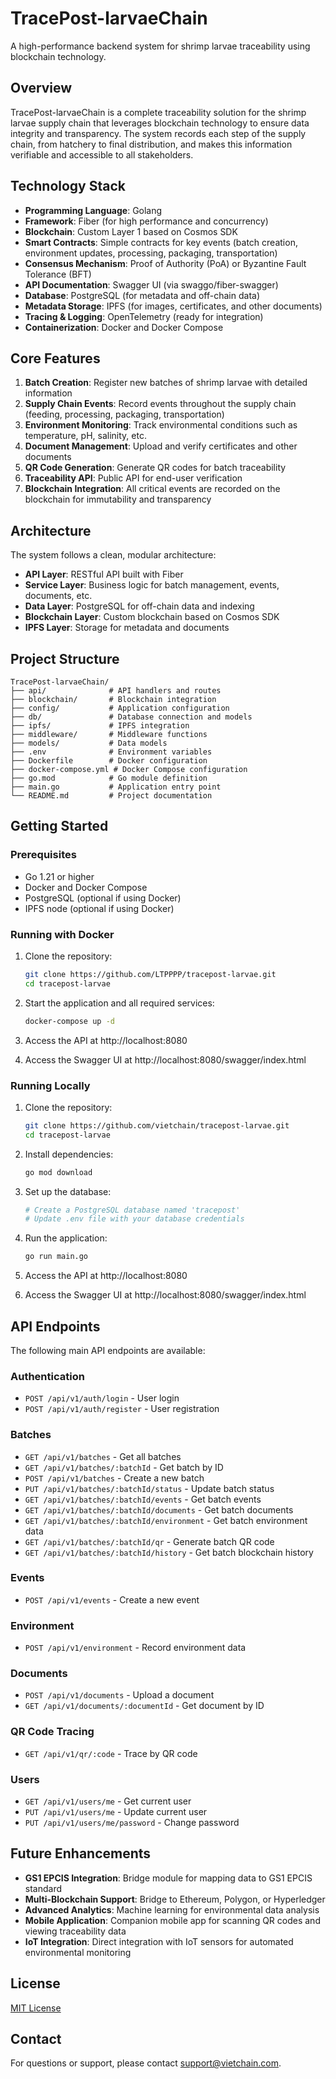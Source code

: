 # TracePost-larvaeChain

A high-performance backend system for shrimp larvae traceability using blockchain technology.

## Overview

TracePost-larvaeChain is a complete traceability solution for the shrimp larvae supply chain that leverages blockchain technology to ensure data integrity and transparency. The system records each step of the supply chain, from hatchery to final distribution, and makes this information verifiable and accessible to all stakeholders.

## Technology Stack

- **Programming Language**: Golang
- **Framework**: Fiber (for high performance and concurrency)
- **Blockchain**: Custom Layer 1 based on Cosmos SDK
- **Smart Contracts**: Simple contracts for key events (batch creation, environment updates, processing, packaging, transportation)
- **Consensus Mechanism**: Proof of Authority (PoA) or Byzantine Fault Tolerance (BFT)
- **API Documentation**: Swagger UI (via swaggo/fiber-swagger)
- **Database**: PostgreSQL (for metadata and off-chain data)
- **Metadata Storage**: IPFS (for images, certificates, and other documents)
- **Tracing & Logging**: OpenTelemetry (ready for integration)
- **Containerization**: Docker and Docker Compose

## Core Features

1. **Batch Creation**: Register new batches of shrimp larvae with detailed information
2. **Supply Chain Events**: Record events throughout the supply chain (feeding, processing, packaging, transportation)
3. **Environment Monitoring**: Track environmental conditions such as temperature, pH, salinity, etc.
4. **Document Management**: Upload and verify certificates and other documents
5. **QR Code Generation**: Generate QR codes for batch traceability
6. **Traceability API**: Public API for end-user verification
7. **Blockchain Integration**: All critical events are recorded on the blockchain for immutability and transparency

## Architecture

The system follows a clean, modular architecture:

- **API Layer**: RESTful API built with Fiber
- **Service Layer**: Business logic for batch management, events, documents, etc.
- **Data Layer**: PostgreSQL for off-chain data and indexing
- **Blockchain Layer**: Custom blockchain based on Cosmos SDK
- **IPFS Layer**: Storage for metadata and documents

## Project Structure

```
TracePost-larvaeChain/
├── api/              # API handlers and routes
├── blockchain/       # Blockchain integration
├── config/           # Application configuration
├── db/               # Database connection and models
├── ipfs/             # IPFS integration
├── middleware/       # Middleware functions
├── models/           # Data models
├── .env              # Environment variables
├── Dockerfile        # Docker configuration
├── docker-compose.yml # Docker Compose configuration
├── go.mod            # Go module definition
├── main.go           # Application entry point
└── README.md         # Project documentation
```

## Getting Started

### Prerequisites

- Go 1.21 or higher
- Docker and Docker Compose
- PostgreSQL (optional if using Docker)
- IPFS node (optional if using Docker)

### Running with Docker

1. Clone the repository:

   ```bash
   git clone https://github.com/LTPPPP/tracepost-larvae.git
   cd tracepost-larvae
   ```

2. Start the application and all required services:

   ```bash
   docker-compose up -d
   ```

3. Access the API at http://localhost:8080
4. Access the Swagger UI at http://localhost:8080/swagger/index.html

### Running Locally

1. Clone the repository:

   ```bash
   git clone https://github.com/vietchain/tracepost-larvae.git
   cd tracepost-larvae
   ```

2. Install dependencies:

   ```bash
   go mod download
   ```

3. Set up the database:

   ```bash
   # Create a PostgreSQL database named 'tracepost'
   # Update .env file with your database credentials
   ```

4. Run the application:

   ```bash
   go run main.go
   ```

5. Access the API at http://localhost:8080
6. Access the Swagger UI at http://localhost:8080/swagger/index.html

## API Endpoints

The following main API endpoints are available:

### Authentication

- `POST /api/v1/auth/login` - User login
- `POST /api/v1/auth/register` - User registration

### Batches

- `GET /api/v1/batches` - Get all batches
- `GET /api/v1/batches/:batchId` - Get batch by ID
- `POST /api/v1/batches` - Create a new batch
- `PUT /api/v1/batches/:batchId/status` - Update batch status
- `GET /api/v1/batches/:batchId/events` - Get batch events
- `GET /api/v1/batches/:batchId/documents` - Get batch documents
- `GET /api/v1/batches/:batchId/environment` - Get batch environment data
- `GET /api/v1/batches/:batchId/qr` - Generate batch QR code
- `GET /api/v1/batches/:batchId/history` - Get batch blockchain history

### Events

- `POST /api/v1/events` - Create a new event

### Environment

- `POST /api/v1/environment` - Record environment data

### Documents

- `POST /api/v1/documents` - Upload a document
- `GET /api/v1/documents/:documentId` - Get document by ID

### QR Code Tracing

- `GET /api/v1/qr/:code` - Trace by QR code

### Users

- `GET /api/v1/users/me` - Get current user
- `PUT /api/v1/users/me` - Update current user
- `PUT /api/v1/users/me/password` - Change password

## Future Enhancements

- **GS1 EPCIS Integration**: Bridge module for mapping data to GS1 EPCIS standard
- **Multi-Blockchain Support**: Bridge to Ethereum, Polygon, or Hyperledger
- **Advanced Analytics**: Machine learning for environmental data analysis
- **Mobile Application**: Companion mobile app for scanning QR codes and viewing traceability data
- **IoT Integration**: Direct integration with IoT sensors for automated environmental monitoring

## License

[MIT License](LICENSE)

## Contact

For questions or support, please contact support@vietchain.com.
